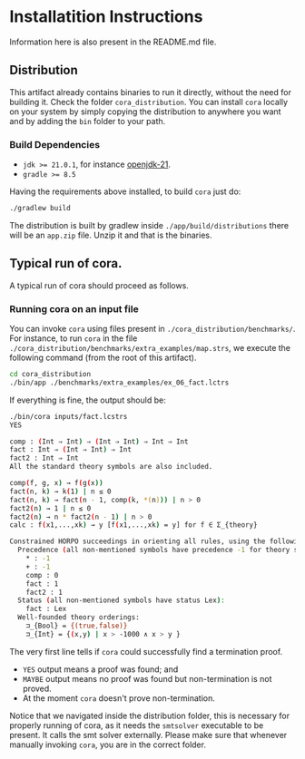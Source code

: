 # Installatition Instructions

Information here is also present in the README.md file.

## Distribution

This artifact already contains binaries to run it directly, without
the need for building it.
Check the folder ``cora_distribution``.
You can install ``cora`` locally on your system by simply copying the distribution to anywhere you want and by adding the ``bin`` folder to your path.

### Build Dependencies

- ``jdk >= 21.0.1``, for instance
  [openjdk-21](https://openjdk.org/projects/jdk/21/).
- ``gradle >= 8.5``

Having the requirements above installed, to build ``cora`` just do:

```bash
./gradlew build
```

The distribution is built by gradlew inside ``./app/build/distributions``
there will be an ``app.zip`` file.
Unzip it and that is the binaries.

## Typical run of cora.

A typical run of cora should proceed as follows.

### Running cora on an input file
You can invoke ``cora`` using files present in ``./cora_distribution/benchmarks/``.
For instance,
to run ``cora`` in the file ``./cora_distribution/benchmarks/extra_examples/map.strs``,
we execute the following command (from the root of this artifact).

```bash
cd cora_distribution
./bin/app ./benchmarks/extra_examples/ex_06_fact.lctrs
```

If everything is fine, the output should be:

```bash
./bin/cora inputs/fact.lcstrs
YES

comp : (Int ⇒ Int) ⇒ (Int ⇒ Int) ⇒ Int ⇒ Int
fact : Int ⇒ (Int ⇒ Int) ⇒ Int
fact2 : Int ⇒ Int
All the standard theory symbols are also included.

comp(f, g, x) → f(g(x))
fact(n, k) → k(1) | n ≤ 0
fact(n, k) → fact(n - 1, comp(k, *(n))) | n > 0
fact2(n) → 1 | n ≤ 0
fact2(n) → n * fact2(n - 1) | n > 0
calc : f(x1,...,xk) → y [f(x1,...,xk) = y] for f ∈ Σ_{theory}

Constrained HORPO succeedings in orienting all rules, using the following settings:
  Precedence (all non-mentioned symbols have precedence -1 for theory symbols and 0 for other symbols):
    * : -1
    + : -1
    comp : 0
    fact : 1
    fact2 : 1
  Status (all non-mentioned symbols have status Lex):
    fact : Lex
  Well-founded theory orderings:
    ⊐_{Bool} = {(true,false)}
    ⊐_{Int} = {(x,y) | x > -1000 ∧ x > y }
```

The very first line tells if ``cora`` could successfully find a termination proof.

- ``YES`` output means a proof was found; and
- ``MAYBE`` output means no proof was found but non-termination is not proved.
- At the moment ``cora`` doesn't prove non-termination.

Notice that we navigated inside the distribution folder,
this is necessary for properly running of cora, as it needs the ``smtsolver`` executable
to be present.
It calls the smt solver externally.
Please make sure that whenever manually invoking ``cora``,
you are in the correct folder.
